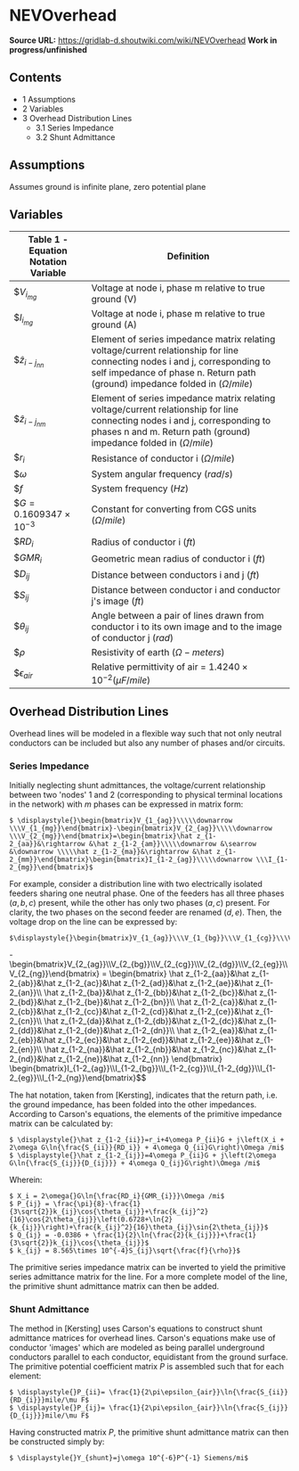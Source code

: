 # NEVOverhead

**Source URL:** https://gridlab-d.shoutwiki.com/wiki/NEVOverhead
**Work in progress/unfinished**

## Contents

  * 1 Assumptions
  * 2 Variables
  * 3 Overhead Distribution Lines
    * 3.1 Series Impedance
    * 3.2 Shunt Admittance
## Assumptions

Assumes ground is infinite plane, zero potential plane 

  


## Variables

Table 1 - Equation Notation  Variable | Definition   
---|---  
$$\displaystyle{}V_{i_{mg}}$ | Voltage at node i, phase m relative to true ground (V)   
$$\displaystyle{}I_{i_{mg}}$ | Voltage at node i, phase m relative to true ground (A)   
$$\displaystyle{}\hat z_{i-j_{nn}}$ | Element of series impedance matrix relating voltage/current relationship for line connecting nodes i and j, corresponding to self impedance of phase n. Return path (ground) impedance folded in ($\Omega /mile$)   
$$\displaystyle{}\hat z_{i-j_{nm}}$ | Element of series impedance matrix relating voltage/current relationship for line connecting nodes i and j, corresponding to phases n and m. Return path (ground) impedance folded in ($\Omega /mile$)   
$$\displaystyle{}r_i$ | Resistance of conductor i ($\Omega /mile$)   
$$\displaystyle{}\omega$ | System angular frequency ($rad/s$)   
$$\displaystyle{}f$ | System frequency ($Hz$)   
$$\displaystyle{}G=0.1609347\times 10^{-3}$ | Constant for converting from CGS units ($\Omega /mile$)   
$$\displaystyle{}RD_i$ | Radius of conductor i ($ft$)   
$$\displaystyle{}GMR_i$ | Geometric mean radius of conductor i ($ft$)   
$$\displaystyle{}D_{ij}$ | Distance between conductors i and j ($ft$)   
$$\displaystyle{}S_{ij}$ | Distance between conductor i and conductor j's image ($ft$)   
$$\displaystyle{}\theta_{ij}$ | Angle between a pair of lines drawn from conductor i to its own image and to the image of conductor j ($rad$)   
$$\displaystyle{}\rho$ | Resistivity of earth ($\Omega -meters$)   
$$\displaystyle{}\epsilon _{air}$ | Relative permittivity of air = $1.4240\times 10^{-2} (\mu F/mile)$  
  
## Overhead Distribution Lines

Overhead lines will be modeled in a flexible way such that not only neutral conductors can be included but also any number of phases and/or circuits. 

### Series Impedance

Initially neglecting shunt admittances, the voltage/current relationship between two 'nodes' 1 and 2 (corresponding to physical terminal locations in the network) with $m$ phases can be expressed in matrix form: 

    $ \displaystyle{}\begin{bmatrix}V_{1_{ag}}\\\\\downarrow \\\V_{1_{mg}}\end{bmatrix}-\begin{bmatrix}V_{2_{ag}}\\\\\downarrow \\\V_{2_{mg}}\end{bmatrix}=\begin{bmatrix}\hat z_{1-2_{aa}}&\rightarrow &\hat z_{1-2_{am}}\\\\\downarrow &\searrow &\downarrow \\\\\hat z_{1-2_{ma}}&\rightarrow &\hat z_{1-2_{mm}}\end{bmatrix}\begin{bmatrix}I_{1-2_{ag}}\\\\\downarrow \\\I_{1-2_{mg}}\end{bmatrix}$

For example, consider a distribution line with two electrically isolated feeders sharing one neutral phase. One of the feeders has all three phases $(a, b, c)$ present, while the other has only two phases $(a, c)$ present. For clarity, the two phases on the second feeder are renamed $(d, e)$. Then, the voltage drop on the line can be expressed by: 

    $\displaystyle{}\begin{bmatrix}V_{1_{ag}}\\\V_{1_{bg}}\\\V_{1_{cg}}\\\V_{1_{dg}}\\\V_{1_{eg}}\\\V_{1_{ng}}\end{bmatrix}

\- \begin{bmatrix}V_{2_{ag}}\\\V_{2_{bg}}\\\V_{2_{cg}}\\\V_{2_{dg}}\\\V_{2_{eg}}\\\V_{2_{ng}}\end{bmatrix} = \begin{bmatrix} \hat z_{1-2_{aa}}&\hat z_{1-2_{ab}}&\hat z_{1-2_{ac}}&\hat z_{1-2_{ad}}&\hat z_{1-2_{ae}}&\hat z_{1-2_{an}}\\\ \hat z_{1-2_{ba}}&\hat z_{1-2_{bb}}&\hat z_{1-2_{bc}}&\hat z_{1-2_{bd}}&\hat z_{1-2_{be}}&\hat z_{1-2_{bn}}\\\ \hat z_{1-2_{ca}}&\hat z_{1-2_{cb}}&\hat z_{1-2_{cc}}&\hat z_{1-2_{cd}}&\hat z_{1-2_{ce}}&\hat z_{1-2_{cn}}\\\ \hat z_{1-2_{da}}&\hat z_{1-2_{db}}&\hat z_{1-2_{dc}}&\hat z_{1-2_{dd}}&\hat z_{1-2_{de}}&\hat z_{1-2_{dn}}\\\ \hat z_{1-2_{ea}}&\hat z_{1-2_{eb}}&\hat z_{1-2_{ec}}&\hat z_{1-2_{ed}}&\hat z_{1-2_{ee}}&\hat z_{1-2_{en}}\\\ \hat z_{1-2_{na}}&\hat z_{1-2_{nb}}&\hat z_{1-2_{nc}}&\hat z_{1-2_{nd}}&\hat z_{1-2_{ne}}&\hat z_{1-2_{nn}} \end{bmatrix} \begin{bmatrix}I_{1-2_{ag}}\\\I_{1-2_{bg}}\\\I_{1-2_{cg}}\\\I_{1-2_{dg}}\\\I_{1-2_{eg}}\\\I_{1-2_{ng}}\end{bmatrix}$$

The hat notation, taken from [Kersting], indicates that the return path, i.e. the ground impedance, has been folded into the other impedances. According to Carson's equations, the elements of the primitive impedance matrix can be calculated by: 

    $ \displaystyle{}\hat z_{1-2_{ii}}=r_i+4\omega P_{ii}G + j\left(X_i + 2\omega G\ln{\frac{S_{ii}}{RD_i}} + 4\omega Q_{ii}G\right)\Omega /mi$
    $ \displaystyle{}\hat z_{1-2_{ij}}=4\omega P_{ii}G + j\left(2\omega G\ln{\frac{S_{ij}}{D_{ij}}} + 4\omega Q_{ij}G\right)\Omega /mi$

Wherein: 

    $ X_i = 2\omega{}G\ln{\frac{RD_i}{GMR_{i}}}\Omega /mi$
    $ P_{ij} = \frac{\pi}{8}-\frac{1}{3\sqrt{2}}k_{ij}\cos{\theta_{ij}}+\frac{k_{ij}^2}{16}\cos{2\theta_{ij}}\left(0.6728+\ln{2}{k_{ij}}\right)+\frac{k_{ij}^2}{16}\theta_{ij}\sin{2\theta_{ij}}$
    $ Q_{ij} = -0.0386 + \frac{1}{2}\ln{\frac{2}{k_{ij}}}+\frac{1}{3\sqrt{2}}k_{ij}\cos{\theta_{ij}}$
    $ k_{ij} = 8.565\times 10^{-4}S_{ij}\sqrt{\frac{f}{\rho}}$

The primitive series impedance matrix can be inverted to yield the primitive series admittance matrix for the line. For a more complete model of the line, the primitive shunt admittance matrix can then be added. 

### Shunt Admittance

The method in [Kersting] uses Carson's equations to construct shunt admittance matrices for overhead lines. Carson's equations make use of conductor 'images' which are modeled as being parallel underground conductors parallel to each conductor, equidistant from the ground surface. The primitive potential coefficient matrix $P$ is assembled such that for each element: 

    $ \displaystyle{}P_{ii}= \frac{1}{2\pi\epsilon_{air}}\ln{\frac{S_{ii}}{RD_{i}}}mile/\mu F$
    $ \displaystyle{}P_{ij}= \frac{1}{2\pi\epsilon_{air}}\ln{\frac{S_{ij}}{D_{ij}}}mile/\mu F$

Having constructed matrix $P$, the primitive shunt admittance matrix can then be constructed simply by: 

    $ \displaystyle{}Y_{shunt}=j\omega 10^{-6}P^{-1} Siemens/mi$


